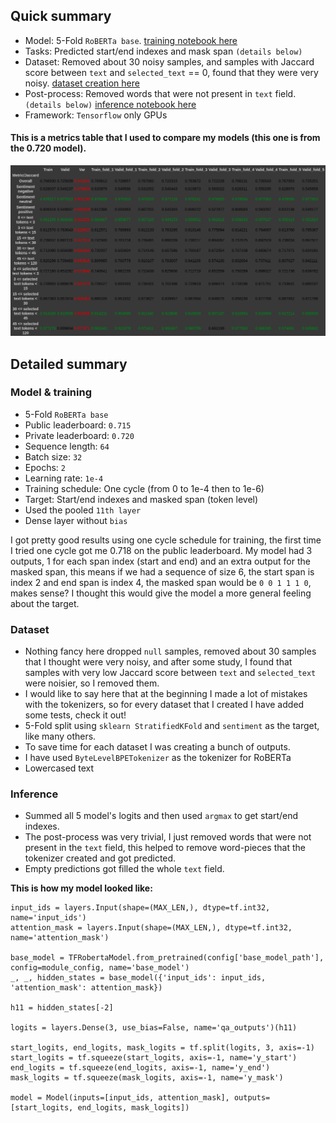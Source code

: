 ## Quick summary
- Model: 5-Fold `RoBERTa base`. [training notebook here](https://github.com/dimitreOliveira/Tweet-Sentiment-Extraction/blob/master/Model%20backlog/Train/260-Tweet-Train-5Fold-roBERTa%20mask%20and%20span%20OneCycle2.ipynb)
- Tasks: Predicted start/end indexes and mask span `(details below)`
- Dataset: Removed about 30 noisy samples, and samples with Jaccard score between `text` and `selected_text` == 0, found that they were very noisy. [dataset creation here](https://github.com/dimitreOliveira/Tweet-Sentiment-Extraction/blob/master/Datasets/tweet-dataset-5fold-roberta-64-clean.ipynb)
- Post-process: Removed words that were not present in `text` field. `(details below)` [inference notebook here](https://github.com/dimitreOliveira/Tweet-Sentiment-Extraction/blob/master/Model%20backlog/Inference/260-tweet-inference-5fold-roberta-mask-and-span-on.ipynb)
- Framework: `Tensorflow` only GPUs

#### This is a metrics table that I used to compare my models (this one is from the 0.720 model).
![](https://github.com/dimitreOliveira/Tweet-Sentiment-Extraction/blob/master/Assets/260_metrics.png)

## Detailed summary
### Model &amp; training
- 5-Fold `RoBERTa base`
- Public leaderboard: `0.715`
- Private leaderboard: `0.720`
- Sequence length: `64`
- Batch size: `32`
- Epochs: `2`
- Learning rate: `1e-4`
- Training schedule: One cycle (from 0 to 1e-4 then to 1e-6)
- Target: Start/end indexes and masked span (token level)
- Used the pooled `11th layer`
- Dense layer without `bias`

I got pretty good results using one cycle schedule for training, the first time I tried one cycle got me 0.718 on the public leaderboard. My model had 3 outputs, 1 for each span index (start and end) and an extra output for the masked span, this means if we had a sequence of size 6, the start span is index 2 and end span is index 4, the masked span would be `0 0 1 1 1 0`, makes sense? I thought this would give the model a more general feeling about the target.

### Dataset
- Nothing fancy here dropped `null` samples, removed about 30 samples that I thought were very noisy, and after some study, I found that samples with very low Jaccard score between `text` and `selected_text` were noisier, so I removed them.
- I would like to say here that at the beginning I made a lot of mistakes with the tokenizers, so for every dataset that I created I have added some tests, check it out!
- 5-Fold split using `sklearn StratifiedKFold` and `sentiment` as the target, like many others.
- To save time for each dataset I was creating a bunch of outputs.
- I have used `ByteLevelBPETokenizer` as the tokenizer for RoBERTa
- Lowercased text

### Inference
- Summed all 5 model's logits and then used `argmax` to get start/end indexes.
- The post-process was very trivial, I just removed words that were not present in the `text` field, this helped to remove word-pieces that the tokenizer created and got predicted.
- Empty predictions got filled the whole `text` field.

**This is how my model looked like:**
```
input_ids = layers.Input(shape=(MAX_LEN,), dtype=tf.int32, name='input_ids')
attention_mask = layers.Input(shape=(MAX_LEN,), dtype=tf.int32, name='attention_mask')
    
base_model = TFRobertaModel.from_pretrained(config['base_model_path'], config=module_config, name='base_model')
_, _, hidden_states = base_model({'input_ids': input_ids, 'attention_mask': attention_mask})
    
h11 = hidden_states[-2]
    
logits = layers.Dense(3, use_bias=False, name='qa_outputs')(h11)
    
start_logits, end_logits, mask_logits = tf.split(logits, 3, axis=-1)
start_logits = tf.squeeze(start_logits, axis=-1, name='y_start')
end_logits = tf.squeeze(end_logits, axis=-1, name='y_end')
mask_logits = tf.squeeze(mask_logits, axis=-1, name='y_mask')
    
model = Model(inputs=[input_ids, attention_mask], outputs=[start_logits, end_logits, mask_logits])
```
